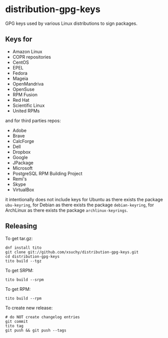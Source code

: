 # distribution-gpg-keys

GPG keys used by various Linux distributions to sign packages.

## Keys for

 * Amazon Linux
 * COPR repositories
 * CentOS
 * EPEL
 * Fedora
 * Mageia
 * OpenMandriva
 * OpenSuse
 * RPM Fusion
 * Red Hat
 * Scientific Linux
 * United RPMs

and for third parties repos:

 * Adobe
 * Brave
 * CalcForge
 * Dell
 * Dropbox
 * Google
 * JPackage
 * Microsoft
 * PostgreSQL RPM Building Project
 * Remi's
 * Skype
 * VirtualBox

it intentionally does not include keys for Ubuntu as there exists the package `ubu-keyring`, for Debian as there exists the package `debian-keyring`, for ArchLinux as there exists the package `archlinux-keyrings`.

## Releasing

To get tar.gz:

    dnf install tito
    git clone git://github.com/xsuchy/distribution-gpg-keys.git
    cd distribution-gpg-keys
    tito build --tgz

To get SRPM:

    tito build --srpm

To get RPM:

    tito build --rpm

To create new release:

    # do NOT create changelog entries
    git commit
    tito tag
    git push && git push --tags
